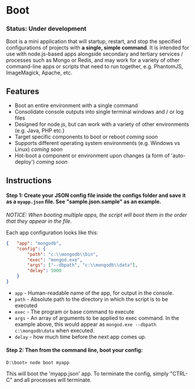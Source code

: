 Boot
=======

### Status: Under development

Boot is a mini application that will startup, restart, and stop the specified configurations of projects with **a single, simple command**. It is intended for use with node.js-based apps alongside secondary and tertiary services / processes such as Mongo or Redis, and may work for a variety of other command-line apps or scripts that need to run together, e.g. PhantomJS, ImageMagick, Apache, etc.


## Features

* Boot an entire environment with a single command
* Consolidate console outputs into single terminal windows and / or log files
* Designed for node.js, but can work with a variety of other environments (e.g. Java, PHP etc.)
* Target specific components to boot or reboot *coming soon*
* Supports different operating system environments (e.g. Windows vs Linux) *coming soon*
* Hot-boot a component or environment upon changes (a form of 'auto-deploy') *coming soon*

## Instructions

#### Step 1: Create your JSON config file inside the configs folder and save it as a `myapp.json` file. See "sample.json.sample" as an example. 

*NOTICE: When booting multiple apps, the script will boot them in the order that they appear in the file.*

Each app configuration looks like this:

```json
{	"app": "mongodb",
	"config": {
		"path": "c:\\mongodb\\bin",
		"exec": "mongod.exe",
		"args": ["--dbpath", "c:\\mongodb\\data"],
		"delay": 5000
	}
}
```


* `app` - Human-readable name of the app, for output in the console.
* `path` - Absolute path to the directory in which the script is to be executed
* `exec` - The program or base command to execute
* `args` - An array of arguments to be applied to exec command. In the example above, this would appear as `mongod.exe --dbpath c:\mongodb\data` when executed. 
* `delay` - how much time before the next app comes up.


#### Step 2: Then from the command line, boot your config:
```
D:\boot> node boot myapp
```
This will boot the 'myapp.json' app. To terminate the config, simply "CTRL-C" and all processes will terminate.
